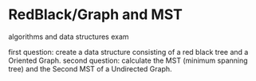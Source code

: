 # RedBlack/Graph and MST
 algorithms and data structures exam

first question: create a data structure consisting of a red black tree and a Oriented Graph.
second question: calculate the MST (minimum spanning tree) and the Second MST of a Undirected Graph.
